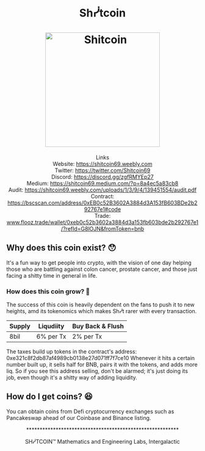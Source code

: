<h1 align="center">
Shᓰtcoin
<br/><br/>
<img src="https://i.ibb.co/9WRfwgD/Shitcoin-logo-official.png" alt="Shitcoin" width="300"/>
</h1>

<div align="center">
    
Links  
Website:     https://shitcoin69.weebly.com  
Twitter:     https://twitter.com/Shitcoin69  
Discord:     https://discord.gg/zgfRMYEp27  
Medium:      https://shitcoin69.medium.com/?p=8a4ec5a83cb8  
Audit:       https://shitcoin69.weebly.com/uploads/1/3/9/4/139451554/audit.pdf  
Contract:    https://bscscan.com/address/0xEB0c52B3602A3884d3A153fB603BDe2b292767e1#code  
Trade:       www.flooz.trade/wallet/0xeb0c52b3602a3884d3a153fb603bde2b292767e1/?refId=G8lOJN&fromToken=bnb

</div>


## Why does this coin exist? 😯

It's a fun way to get people into crypto, with the vision of one day helping those who are battling against colon cancer, prostate cancer, and those just  facing a shitty time in general in life.

### How does this coin grow? 🧐

The success of this coin is heavily dependent on the fans to push it to new heights, amd its tokenomics which makes Shᓰt rarer with every transaction.

|  Supply  |   Liqudiity    |  Buy Back & Flush |
|  ------- |    ------      |       ------      | 
|   8bil   |   6% per Tx    |      2% per Tx    |  

The taxes build up tokens in the contract's address: 0xe321c8f2db87af4989cb0138e27d071ff7f7ce10 
Whenever it hits a certain number built up, it sells half for BNB, pairs it with the tokens, and adds more liq.
So if you see this address selling, don't be alarmed; it's just doing its job, even though it's a shitty way of adding liquidity.


## How do I get coins? 😆 

You can obtain coins from Defi cryptocurrency exchanges such as Pancakeswap ahead of our Coinbase and Binance listing.


<div align="center">  
*********************************************************  
    
SHᓰTCOIN™ Mathematics and Engineering Labs, Intergalactic  
     
</div align="center">
